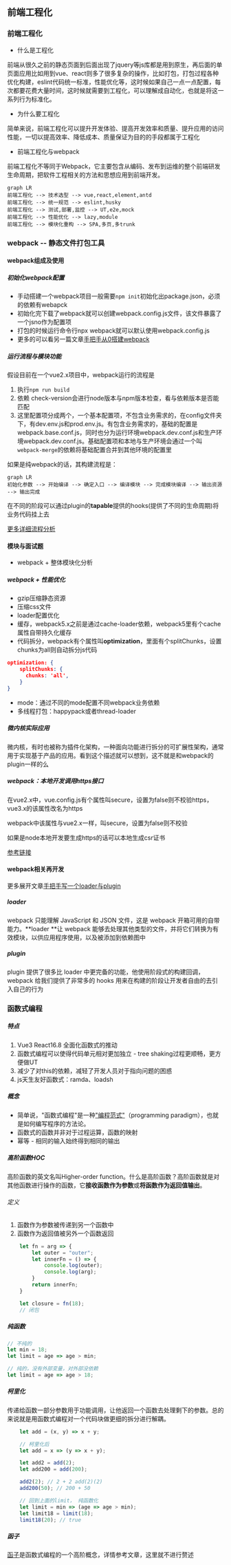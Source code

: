 ## 前端工程化

### 前端工程化

- 什么是工程化

前端从很久之前的静态页面到后面出现了jquery等js库都是用到原生，再后面的单页面应用比如用到vue、react则多了很多复杂的操作，比如打包，打包过程各种优化构建，eslint代码统一标准，性能优化等，这时候如果自己一点一点配置，每次都要花费大量时间，这时候就需要到工程化，可以理解成自动化，也就是将这一系列行为标准化。

- 为什么要工程化

简单来说，前端工程化可以提升开发体验、提高开发效率和质量、提升应用的访问性能，一切以提高效率、降低成本、质量保证为目的的手段都属于工程化

- 前端工程化与webpack

前端工程化不等同于Webpack，它主要包含从编码、发布到运维的整个前端研发生命周期，把软件工程相关的方法和思想应用到前端开发。

```mermaid
graph LR
前端工程化 --> 技术选型 --> vue,react,element,antd
前端工程化 --> 统一规范 --> eslint,husky
前端工程化 --> 测试,部署,监控 --> UT,e2e,mock
前端工程化 --> 性能优化 --> lazy,module
前端工程化 --> 模块化重构 --> SPA,多页,多trunk
```

### webpack -- 静态文件打包工具

#### webpack组成及使用

##### 初始化webpack配置

- 手动搭建一个webpack项目一般需要``npm init``初始化出package.json，必须的依赖有webapck
- 初始化完下载了webpack就可以创建webpack.config.js文件，该文件暴露了一个jsno作为配置项
- 打包的时候运行命令行npx webpack就可以默认使用webpack.config.js
- 更多的可以看另一篇文章[手把手从0搭建webpack](https://github.com/Bill70058/webpack-note)

##### 运行流程与模块功能

假设目前在一个vue2.x项目中，webpack运行的流程是

1. 执行``npm run build``
2. 依赖 check-version会进行node版本与npm版本检查，看与依赖版本是否能匹配
3. 这里配置项分成两个，一个基本配置项，不包含业务需求的，在config文件夹下，有dev.env.js和prod.env.js。有包含业务需求的，基础的配置是webpack.base.conf.js，同时也分为运行环境webpack.dev.conf.js和生产环境webpack.dev.conf.js。基础配置项和本地与生产环境会通过一个叫``webpack-merge``的依赖将基础配置合并到其他环境的配置里

如果是纯webpack的话，其构建流程是：

```mermaid
graph LR
初始化参数 --> 开始编译 --> 确定入口 --> 编译模块 --> 完成模块编译 --> 输出资源 --> 输出完成
```

在不同的阶段可以通过plugin的**tapable**提供的hooks(提供了不同的生命周期)将业务代码挂上去

[更多详细流程分析](https://mengsixing.github.io/blog/devops-webpack-entry.html#webpack-%E6%9E%84%E5%BB%BA%E6%B5%81%E7%A8%8B%E5%88%86%E6%9E%90)

#### 模块与面试题

- webpack + 整体模块化分析

##### webpack + 性能优化

- gzip压缩静态资源
- 压缩css文件
- loader配置优化
- 缓存，webpack5.x之前是通过cache-loader依赖，webpack5里有个cache属性自带持久化缓存
- 代码拆分，webpack有个属性叫**optimization**，里面有个splitChunks，设置chunks为all则自动拆分js代码

```json
optimization: {
    splitChunks: {
      chunks: 'all',
    }
}
```

- mode：通过不同的mode配置不同webpack业务依赖
- 多线程打包：happypack或者thread-loader

##### 微内核实际应用

微内核，有时也被称为插件化架构，一种面向功能进行拆分的可扩展性架构，通常用于实现基于产品的应用。看到这个描述就可以想到，这不就是和webpack的plugin一样的么

##### webpack：本地开发调用https接口

在vue2.x中，vue.config.js有个属性叫secure，设置为false则不校验https，vue3.x的该属性改名为https

webpack中该属性与vue2.x一样，叫secure，设置为false则不校验

如果是node本地开发要生成https的话可以本地生成csr证书

[参考链接](https://juejin.cn/post/6968722307275718663)

#### webpack相关再开发

更多展开文章[手把手写一个loader与plugin](https://juejin.cn/post/6976052326947618853/#heading-0)

##### loader

webpack 只能理解 JavaScript 和 JSON 文件，这是 webpack 开箱可用的自带能力。**loader **让 webpack 能够去处理其他类型的文件，并将它们转换为有效模块，以供应用程序使用，以及被添加到依赖图中

##### plugin

plugin 提供了很多比 loader 中更完备的功能，他使用阶段式的构建回调，webpack 给我们提供了非常多的 hooks 用来在构建的阶段让开发者自由的去引入自己的行为

### 函数式编程

##### 特点

1. Vue3 React16.8 全面化函数式的推动
2. 函数式编程可以使得代码单元相对更加独立 - tree shaking过程更顺畅，更方便做UT
3. 减少了对this的依赖，减轻了开发人员对于指向问题的困惑
4. js天生友好函数式：ramda、loadsh

##### 概念

- 简单说，"函数式编程"是一种["编程范式"](https://en.wikipedia.org/wiki/Programming_paradigm)（programming paradigm），也就是如何编写程序的方法论。
- 函数式的函数并非对于过程运算，函数的映射
- 幂等 - 相同的输入始终得到相同的输出



##### 高阶函数HOC

高阶函数的英文名叫Higher-order function。什么是高阶函数？高阶函数就是对其他函数进行操作的函数，它**接收函数作为参数**或**将函数作为返回值输出**。

###### 定义

1. 函数作为参数被传递到另一个函数中
2. 函数作为返回值被另外一个函数返回

```js
    let fn = arg => {
        let outer = "outer";
        let innerFn = () => {
            console.log(outer);
            console.log(arg);
        }
        return innerFn;
    }

    let closure = fn(18);
    // 闭包
```



##### 纯函数

```js
// 不纯的
let min = 18;
let limit = age => age > min;

// 纯的，没有外部变量，对外部没依赖
let limit = age => age > 18;
```



##### 柯里化

传递给函数一部分参数用于功能调用，让他返回一个函数去处理剩下的参数。总的来说就是用函数式编程对一个代码块做更细的拆分进行解耦。

```js
    let add = (x, y) => x + y;

    // 柯里化后
    let add = x => (y => x + y);

    let add2 = add(2);
    let add200 = add(200);

    add2(2); // 2 + 2 add(2)(2)
    add200(50); // 200 + 50

    // 回到上面的limit， 纯函数化
    let limit = min => (age => age > min);
    let limit18 = limit(18);
    limit18(20); // true
```



##### 函子

[函子](https://juejin.cn/post/6881967363747971086)是函数式编程的一个高阶概念，详情参考文章，这里就不进行赘述